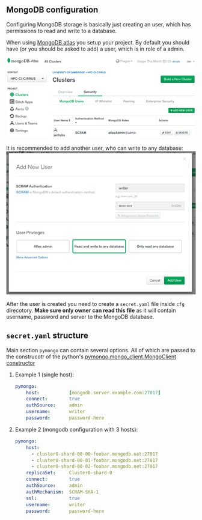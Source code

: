## MongoDB configuration

Configuring MongoDB storage is basically just creating an user, which has 
permissions to read and write to a database.

When using [MongoDB atlas](https://cloud.mongodb.com) you setup your project.
By default you should have (or you should be asked to add) a user, which is in role of a admin.

![mongodb-users](imgs/mongodb-users.png)

It is recommended to add another user, who can write to any database:
![mongodb-new](imgs/mongodb-new.png)


After the user is created you need to create a `secret.yaml` file inside
`cfg` direcotory. **Make sure only owner can read this file** as it will contain username, password and server to the MongoDB database.

## `secret.yaml` structure

Main section `pymongo` can contain several options. All of which are passed
to the construcotr of the python's 
[pymongo.mongo_client.MongoClient constructor](https://api.mongodb.com/python/current/api/pymongo/mongo_client.html#pymongo.mongo_client.MongoClient)

  1. Example 1 (single host):
      ```yaml
      pymongo:
          host:           [mongodb.server.example.com:27017]
          connect:        true
          authSource:     admin
          username:       writer
          password:       password-here
      ```

  2. Example 2 (mongodb configuration with 3 hosts):
      ```yaml
      pymongo:
          host:
            - cluster0-shard-00-00-foobar.mongodb.net:27017
            - cluster0-shard-00-01-foobar.mongodb.net:27017
            - cluster0-shard-00-02-foobar.mongodb.net:27017
          replicaSet:     Cluster0-shard-0
          connect:        true
          authSource:     admin
          authMechanism:  SCRAM-SHA-1
          ssl:            true
          username:       writer
          password:       password-here
      ```
